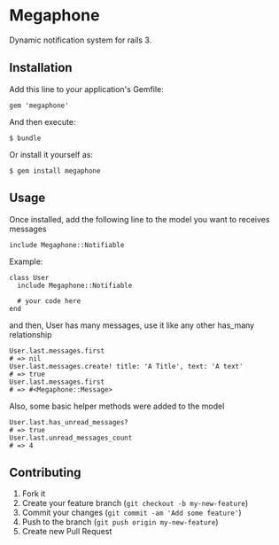 # Megaphone

Dynamic notification system for rails 3.

## Installation

Add this line to your application's Gemfile:

    gem 'megaphone'

And then execute:

    $ bundle

Or install it yourself as:

    $ gem install megaphone

## Usage

Once installed, add the following line to the model you want to receives messages

    include Megaphone::Notifiable

Example:

    class User
      include Megaphone::Notifiable

      # your code here
    end

and then, User has many messages, use it like any other has_many relationship

    User.last.messages.first
    # => nil
    User.last.messages.create! title: 'A Title', text: 'A text'
    # => true
    User.last.messages.first
    # => #<Megaphone::Message>

Also, some basic helper methods were added to the model

    User.last.has_unread_messages?
    # => true
    User.last.unread_messages_count
    # => 4

## Contributing

1. Fork it
2. Create your feature branch (`git checkout -b my-new-feature`)
3. Commit your changes (`git commit -am 'Add some feature'`)
4. Push to the branch (`git push origin my-new-feature`)
5. Create new Pull Request
